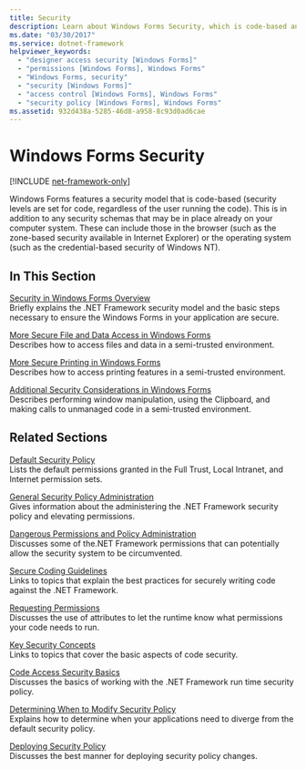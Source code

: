 ```yaml
---
title: Security
description: Learn about Windows Forms Security, which is code-based and specifies that security levels are set for code, regardless of the user running the code.
ms.date: "03/30/2017"
ms.service: dotnet-framework
helpviewer_keywords:
  - "designer access security [Windows Forms]"
  - "permissions [Windows Forms], Windows Forms"
  - "Windows Forms, security"
  - "security [Windows Forms]"
  - "access control [Windows Forms], Windows Forms"
  - "security policy [Windows Forms], Windows Forms"
ms.assetid: 932d438a-5285-46d8-a958-8c93d0ad6cae
---
```

# Windows Forms Security

[!INCLUDE [net-framework-only](includes/net-framework-only.md)]

Windows Forms features a security model that is code-based (security levels are set for code, regardless of the user running the code). This is in addition to any security schemas that may be in place already on your computer system. These can include those in the browser (such as the zone-based security available in Internet Explorer) or the operating system (such as the credential-based security of Windows NT).

## In This Section

[Security in Windows Forms Overview](security-in-windows-forms-overview.md)\
Briefly explains the .NET Framework security model and the basic steps necessary to ensure the Windows Forms in your application are secure.

[More Secure File and Data Access in Windows Forms](more-secure-file-and-data-access-in-windows-forms.md)\
Describes how to access files and data in a semi-trusted environment.

[More Secure Printing in Windows Forms](more-secure-printing-in-windows-forms.md)\
Describes how to access printing features in a semi-trusted environment.

[Additional Security Considerations in Windows Forms](additional-security-considerations-in-windows-forms.md)\
Describes performing window manipulation, using the Clipboard, and making calls to unmanaged code in a semi-trusted environment.

## Related Sections

[Default Security Policy](/previous-versions/dotnet/netframework-4.0/03kwzyfc(v=vs.100))\
Lists the default permissions granted in the Full Trust, Local Intranet, and Internet permission sets.

[General Security Policy Administration](/previous-versions/dotnet/netframework-4.0/ed5htz45(v=vs.100))\
Gives information about the administering the .NET Framework security policy and elevating permissions.

[Dangerous Permissions and Policy Administration](/dotnet/framework/misc/dangerous-permissions-and-policy-administration)\
Discusses some of the.NET Framework permissions that can potentially allow the security system to be circumvented.

[Secure Coding Guidelines](/dotnet/standard/security/secure-coding-guidelines)\
Links to topics that explain the best practices for securely writing code against the .NET Framework.

[Requesting Permissions](/previous-versions/dotnet/netframework-4.0/yd267cce(v=vs.100))\
Discusses the use of attributes to let the runtime know what permissions your code needs to run.

[Key Security Concepts](/dotnet/standard/security/key-security-concepts)\
Links to topics that cover the basic aspects of code security.

[Code Access Security Basics](/dotnet/framework/misc/code-access-security-basics)\
Discusses the basics of working with the .NET Framework run time security policy.

[Determining When to Modify Security Policy](/previous-versions/dotnet/netframework-4.0/xky659fc(v=vs.100))\
Explains how to determine when your applications need to diverge from the default security policy.

[Deploying Security Policy](/previous-versions/dotnet/netframework-4.0/13wcxx6y(v=vs.100))\
Discusses the best manner for deploying security policy changes.
